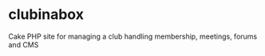 clubinabox
==========

Cake PHP site for managing a club handling membership, meetings, forums and CMS 
